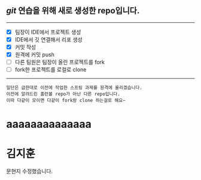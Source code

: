 ## *git* 연습을 위해 새로 생성한 repo입니다.

---

- [x] 팀장이 IDE에서 프로젝트 생성
- [x] IDE에서 깃 연결해서 리포 생성
- [x] 커밋 작성
- [x] 원격에 커밋 push
- [ ] 다른 팀원은 팀장이 올린 프로젝트를 fork
- [ ] fork한 프로젝트를 로컬로 clone

---
```
일단은 급한대로 이전에 작업한 스프링 과제를 원격에 올리겠습니다.
이전에 알려드린 홈런볼 repo가 아닌 다른 repo입니다.
이따 다같이 모이면 다같이 fork랑 clone 하는걸로 해요~
```

aaaaaaaaaaaaaa
=======
김지훈
=======
문현지 수정했습니다.
